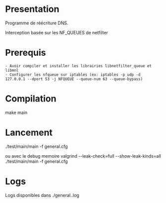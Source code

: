 # Presentation
Programme de réécriture DNS.

Interception basée sur les NF_QUEUES de netfilter

# Prerequis
	- Avoir compiler et installer les librairies libnetfilter_queue et libmnl
	- Configurer les nfqueue sur iptables (ex: iptables -p udp -d 127.0.0.1 --dport 53 -j NFQUEUE --queue-num 63 --queue-bypass)

# Compilation
make main

# Lancement
./test/main/main -f general.cfg

ou avec le debug memoire
valgrind --leak-check=full --show-leak-kinds=all ./test/main/main -f general.cfg

# Logs
Logs disponibles dans ./general.<date>.log

